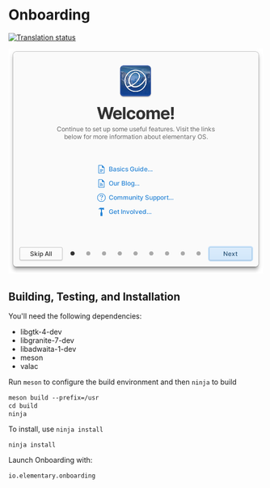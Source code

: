 # Onboarding
[![Translation status](https://l10n.elementary.io/widgets/installer/-/onboarding/svg-badge.svg)](https://l10n.elementary.io/engage/installer/?utm_source=widget)

![Screenshot](data/screenshot.png?raw=true)

## Building, Testing, and Installation

You'll need the following dependencies:
* libgtk-4-dev
* libgranite-7-dev
* libadwaita-1-dev
* meson
* valac

Run `meson` to configure the build environment and then `ninja` to build

    meson build --prefix=/usr
    cd build
    ninja

To install, use `ninja install`

    ninja install

Launch Onboarding with:

    io.elementary.onboarding
